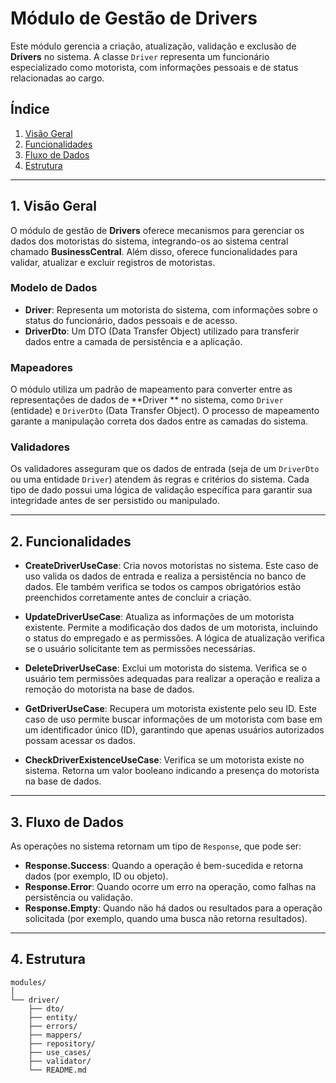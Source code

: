 # Módulo de Gestão de Drivers

Este módulo gerencia a criação, atualização, validação e exclusão de **Drivers** no sistema. A
classe `Driver` representa um funcionário especializado como motorista, com informações pessoais e
de status relacionadas ao cargo.

## Índice

1. [Visão Geral](#1-visão-geral)
2. [Funcionalidades](#2-funcionalidades)
3. [Fluxo de Dados](#3-fluxo-de-dados)
4. [Estrutura](#4-estrutura)

---

## 1. **Visão Geral**

O módulo de gestão de **Drivers** oferece mecanismos para gerenciar os dados dos motoristas do
sistema, integrando-os ao sistema central chamado **BusinessCentral**. Além disso, oferece
funcionalidades para validar, atualizar e excluir registros de motoristas.

### Modelo de Dados

- **Driver**: Representa um motorista do sistema, com informações sobre o status do funcionário,
  dados pessoais e de acesso.
- **DriverDto**: Um DTO (Data Transfer Object) utilizado para transferir dados entre a camada de
  persistência e a aplicação.

### Mapeadores

O módulo utiliza um padrão de mapeamento para converter entre as representações de dados de **Driver
** no sistema, como `Driver` (entidade) e `DriverDto` (Data Transfer Object). O processo de
mapeamento garante a manipulação correta dos dados entre as camadas do sistema.

### Validadores

Os validadores asseguram que os dados de entrada (seja de um `DriverDto` ou uma entidade `Driver`)
atendem às regras e critérios do sistema. Cada tipo de dado possui uma lógica de validação
específica para garantir sua integridade antes de ser persistido ou manipulado.

---

## 2. **Funcionalidades**

- **CreateDriverUseCase**: Cria novos motoristas no sistema. Este caso de uso valida os dados de
  entrada e realiza a persistência no banco de dados. Ele também verifica se todos os campos
  obrigatórios estão preenchidos corretamente antes de concluir a criação.

- **UpdateDriverUseCase**: Atualiza as informações de um motorista existente. Permite a modificação
  dos dados de um motorista, incluindo o status do empregado e as permissões. A lógica de
  atualização verifica se o usuário solicitante tem as permissões necessárias.

- **DeleteDriverUseCase**: Exclui um motorista do sistema. Verifica se o usuário tem permissões
  adequadas para realizar a operação e realiza a remoção do motorista na base de dados.

- **GetDriverUseCase**: Recupera um motorista existente pelo seu ID. Este caso de uso permite buscar
  informações de um motorista com base em um identificador único (ID), garantindo que apenas
  usuários autorizados possam acessar os dados.

- **CheckDriverExistenceUseCase**: Verifica se um motorista existe no sistema. Retorna um valor
  booleano indicando a presença do motorista na base de dados.

---

## 3. **Fluxo de Dados**

As operações no sistema retornam um tipo de `Response`, que pode ser:

- **Response.Success<T>**: Quando a operação é bem-sucedida e retorna dados (por exemplo, ID ou
  objeto).
- **Response.Error**: Quando ocorre um erro na operação, como falhas na persistência ou validação.
- **Response.Empty**: Quando não há dados ou resultados para a operação solicitada (por exemplo,
  quando uma busca não retorna resultados).

---

## 4. **Estrutura**

```text
modules/
│
└── driver/
    ├── dto/
    ├── entity/
    ├── errors/
    ├── mappers/
    ├── repository/
    ├── use_cases/
    ├── validator/
    └── README.md